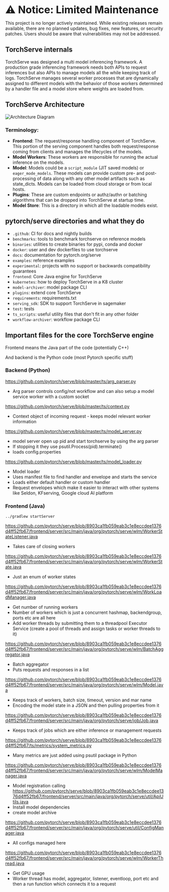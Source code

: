 <font size="6" style="font-weight: bold;"> ⚠️ Notice: Limited Maintenance </font>

This project is no longer actively maintained. While existing releases remain available, there are no planned updates, bug fixes, new features, or security patches. Users should be aware that vulnerabilities may not be addressed.

## TorchServe internals

TorchServe was designed a multi model inferencing framework. A production grade inferencing framework needs both APIs to request inferences but also APIs to manage models all the while keeping track of logs. TorchServe manages several worker processes that are dynamically assigned to different models with the behavior of those workers determined by a handler file and a model store where weights are loaded from.

## TorchServe Architecture
![Architecture Diagram](https://user-images.githubusercontent.com/880376/83180095-c44cc600-a0d7-11ea-97c1-23abb4cdbe4d.jpg)

### Terminology:
* **Frontend**: The request/response handling component of TorchServe. This portion of the serving component handles both request/response coming from clients and manages the lifecycles of the models.
* **Model Workers**: These workers are responsible for running the actual inference on the models.
* **Model**: Models could be a `script_module` (JIT saved models) or `eager_mode_models`. These models can provide custom pre- and post-processing of data along with any other model artifacts such as state_dicts. Models can be loaded from cloud storage or from local hosts.
* **Plugins**: These are custom endpoints or authz/authn or batching algorithms that can be dropped into TorchServe at startup time.
* **Model Store**: This is a directory in which all the loadable models exist.

## pytorch/serve directories and what they do
* `.github`: CI for docs and nightly builds
* `benchmarks`: tools to benchmark torchserve on reference models
* `binaries`: utilities to create binaries for pypi, conda and docker
* `docker`: user and dev dockerfiles to use torchserve
* `docs`: documentation for pytorch.org/serve
* `examples`: reference examples
* `experimental`: projects with no support or backwards compatibility guarantees
* `frontend`: Core Java engine for TorchServe
* `kubernetes`: how to deploy TorchServe in a K8 cluster
* `model-archiver`: model package CLI
* `plugins`: extend core TorchServe
* `requirements`: requirements.txt
* `serving_sdk`: SDK to support TorchServe in sagemaker
* `test`: tests
* `ts_scripts`: useful utility files that don't fit in any other folder
* `workflow-archiver`: workflow package CLI

## Important files for the core TorchServe engine

Frontend means the Java part of the code (potentially C++)

And backend is the Python code (most Pytorch specific stuff)

### Backend (Python)

https://github.com/pytorch/serve/blob/master/ts/arg_parser.py

* Arg parser controls config/not workflow and can also setup a model service worker with a custom socket


https://github.com/pytorch/serve/blob/master/ts/context.py

* Context object of incoming request - keeps model relevant worker information

https://github.com/pytorch/serve/blob/master/ts/model_server.py

* model server open up pid and start torchserve by using the arg parser
* If stopping it they use psutil.Process(pid).terminate()
* loads config.properties

https://github.com/pytorch/serve/blob/master/ts/model_loader.py

* Model loader
* Uses manifest file to find handler and envelope and starts the service
* Loads either default handler or custom handler
* Request envelopes which make it easier to interact with other systems like Seldon, KFserving, Google cloud AI platform

### Frontend (Java)


`../gradlew startServer`


https://github.com/pytorch/serve/blob/8903ca1fb059eab3c1e8eccdee1376d4ff52fb67/frontend/server/src/main/java/org/pytorch/serve/wlm/WorkerStateListener.java

* Takes care of closing workers

https://github.com/pytorch/serve/blob/8903ca1fb059eab3c1e8eccdee1376d4ff52fb67/frontend/server/src/main/java/org/pytorch/serve/wlm/WorkerState.java

* Just an enum of worker states


https://github.com/pytorch/serve/blob/8903ca1fb059eab3c1e8eccdee1376d4ff52fb67/frontend/server/src/main/java/org/pytorch/serve/wlm/WorkLoadManager.java

* Get number of running workers
* Number of workers which is just a concurrent hashmap, backendgroup, ports etc are all here
* Add worker threads by submitting them to a threadpool Executor Service (create a pool of threads and assign tasks or worker threads to it)


https://github.com/pytorch/serve/blob/8903ca1fb059eab3c1e8eccdee1376d4ff52fb67/frontend/server/src/main/java/org/pytorch/serve/wlm/BatchAggregator.java

* Batch aggregator
* Puts requests and responses in a list


https://github.com/pytorch/serve/blob/8903ca1fb059eab3c1e8eccdee1376d4ff52fb67/frontend/server/src/main/java/org/pytorch/serve/wlm/Model.java

* Keeps track of workers, batch size, timeout, version and mar name
* Encoding the model state in a JSON and then pulling properties from it


https://github.com/pytorch/serve/blob/8903ca1fb059eab3c1e8eccdee1376d4ff52fb67/frontend/server/src/main/java/org/pytorch/serve/job/Job.java

* Keeps track of jobs which are either inference or management requests

https://github.com/pytorch/serve/blob/8903ca1fb059eab3c1e8eccdee1376d4ff52fb67/ts/metrics/system_metrics.py

* Many metrics are just added using psutil package in Python


https://github.com/pytorch/serve/blob/8903ca1fb059eab3c1e8eccdee1376d4ff52fb67/frontend/server/src/main/java/org/pytorch/serve/wlm/ModelManager.java

* Model registration calling https://github.com/pytorch/serve/blob/8903ca1fb059eab3c1e8eccdee1376d4ff52fb67/frontend/server/src/main/java/org/pytorch/serve/util/ApiUtils.java
* Install model dependencies
* create model archive

https://github.com/pytorch/serve/blob/8903ca1fb059eab3c1e8eccdee1376d4ff52fb67/frontend/server/src/main/java/org/pytorch/serve/util/ConfigManager.java

* All configs managed here

https://github.com/pytorch/serve/blob/8903ca1fb059eab3c1e8eccdee1376d4ff52fb67/frontend/server/src/main/java/org/pytorch/serve/wlm/WorkerThread.java

* Get GPU usage
* Worker thread has model, aggregator, listener, eventloop, port etc and then a run function which connects it to a request
